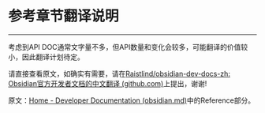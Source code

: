 <!--
 * @Author: Raistlind johnd0712@gmail.com
 * @Date: 2024-01-18 10:18:00
 * @LastEditors: Raistlind
 * @LastEditTime: 2024-01-18 10:18:00
 * @Description: 
-->

# 参考章节翻译说明
---
考虑到API DOC通常文字量不多，但API数量和变化会较多，可能翻译的价值较小，因此翻译计划待定。

请直接查看原文，如确实有需要，请在[Raistlind/obsidian-dev-docs-zh: Obsidian官方开发者文档的中文翻译 (github.com)](https://github.com/Raistlind/obsidian-dev-docs-zh)上提出，谢谢!

原文：[Home - Developer Documentation (obsidian.md)](https://docs.obsidian.md/Home)中的Reference部分。

